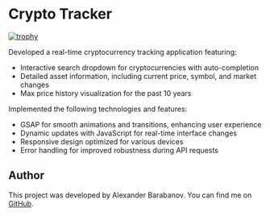 # Crypto Tracker
[![trophy](https://github-profile-trophy.vercel.app/?username=Aleksandr-Barabanov-DE)](https://github.com/ryo-ma/github-profile-trophy)

Developed a real-time cryptocurrency tracking application featuring:

- Interactive search dropdown for cryptocurrencies with auto-completion
- Detailed asset information, including current price, symbol, and market changes
- Max price history visualization for the past 10 years

Implemented the following technologies and features:

- GSAP for smooth animations and transitions, enhancing user experience
- Dynamic updates with JavaScript for real-time interface changes
- Responsive design optimized for various devices
- Error handling for improved robustness during API requests

## Author

This project was developed by Alexander Barabanov. You can find me on [GitHub](https://github.com/Aleksandr-Barabanov-DE).
